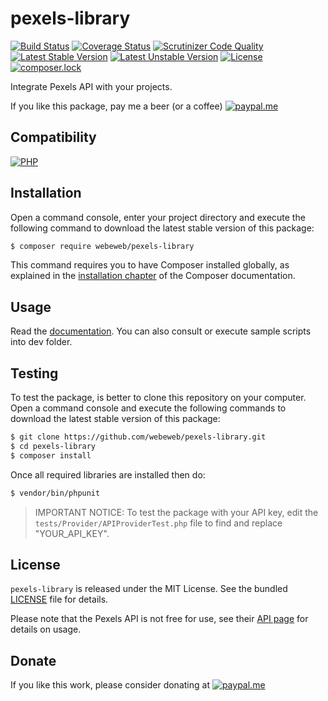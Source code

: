pexels-library
==============

[![Build Status](https://img.shields.io/github/workflow/status/webeweb/pexels-library/build?style=flat-square)](https://github.com/webeweb/pexels-library/actions)
[![Coverage Status](https://img.shields.io/coveralls/github/webeweb/pexels-library/master.svg?style=flat-square)](https://coveralls.io/github/webeweb/pexels-library?branch=master)
[![Scrutinizer Code Quality](https://img.shields.io/scrutinizer/quality/g/webeweb/pexels-library/master.svg?style=flat-square)](https://scrutinizer-ci.com/g/webeweb/pexels-library/?branch=master)
[![Latest Stable Version](https://img.shields.io/packagist/v/webeweb/pexels-library.svg?style=flat-square)](https://packagist.org/packages/webeweb/pexels-library)
[![Latest Unstable Version](https://img.shields.io/packagist/vpre/webeweb/pexels-library.svg?style=flat-square)](https://packagist.org/packages/webeweb/pexels-library)
[![License](https://img.shields.io/packagist/l/webeweb/pexels-library.svg?style=flat-square)](https://packagist.org/packages/webeweb/pexels-library)
[![composer.lock](https://img.shields.io/badge/.lock-uncommited-important.svg?style=flat-square)](https://packagist.org/packages/webeweb/pexels-library)

Integrate Pexels API with your projects.

If you like this package, pay me a beer (or a coffee)
[![paypal.me](https://img.shields.io/badge/paypal.me-webeweb-0070ba.svg?style=flat-square&logo=paypal)](https://www.paypal.me/webeweb)

## Compatibility

[![PHP](https://img.shields.io/packagist/php-v/webeweb/pexels-library.svg?style=flat-square)](http://php.net)

## Installation

Open a command console, enter your project directory and execute the following
command to download the latest stable version of this package:

```bash
$ composer require webeweb/pexels-library
```

This command requires you to have Composer installed globally, as explained in
the [installation chapter](https://getcomposer.org/doc/00-intro.md) of the
Composer documentation.

## Usage

Read the [documentation](doc/index.md). You can also consult or execute sample
scripts into dev folder.

## Testing

To test the package, is better to clone this repository on your computer.
Open a command console and execute the following commands to download the latest
stable version of this package:

```bash
$ git clone https://github.com/webeweb/pexels-library.git
$ cd pexels-library
$ composer install
```

Once all required libraries are installed then do:

```bash
$ vendor/bin/phpunit
```

> IMPORTANT NOTICE: To test the package with your API key, edit the
> `tests/Provider/APIProviderTest.php` file to find and replace "YOUR_API_KEY".

## License

`pexels-library` is released under the MIT License. See the bundled [LICENSE](LICENSE)
file for details.

Please note that the Pexels API is not free for use, see their
[API page](https://www.pexels.com/api/documentation/) for details on usage.

## Donate

If you like this work, please consider donating at
[![paypal.me](https://img.shields.io/badge/paypal.me-webeweb-0070ba.svg?style=flat-square&logo=paypal)](https://www.paypal.me/webeweb)
